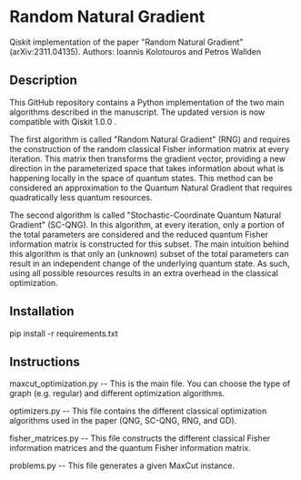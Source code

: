 # Random Natural Gradient

Qiskit implementation of the paper "Random Natural Gradient" (arXiv:2311.04135).
Authors: Ioannis Kolotouros and Petros Wallden

## Description

This GitHub repository contains a Python implementation of the two main algorithms described in the manuscript. The updated version is now compatible with Qiskit 1.0.0 .

The first algorithm is called "Random Natural Gradient" (RNG) and requires the construction of the random classical Fisher information matrix at every iteration. This matrix then transforms the gradient vector, providing a new direction in the parameterized space that takes information about what is happening locally in the space of quantum states. This method can be considered an approximation to the Quantum Natural Gradient that requires quadratically less quantum resources.

The second algorithm is called "Stochastic-Coordinate Quantum Natural Gradient" (SC-QNG). In this algorithm, at every iteration, only a portion of the total parameters are considered and the reduced quantum Fisher information matrix is constructed for this subset. The main intuition behind this algorithm is that only an (unknown) subset of the total parameters can result in an independent change of the underlying quantum state. As such, using all possible resources results in an extra overhead in the classical optimization.


## Installation
pip install -r requirements.txt

## Instructions

maxcut_optimization.py -- This is the main file. You can choose the type of graph (e.g. regular) and different optimization algorithms.

optimizers.py -- This file contains the different classical optimization algorithms used in the paper (QNG, SC-QNG, RNG, and GD).

fisher_matrices.py -- This file constructs the different classical Fisher information matrices and the quantum Fisher information matrix.

problems.py -- This file generates a given MaxCut instance.
